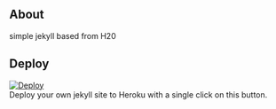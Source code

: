 
## About
simple jekyll based from H20 

## Deploy
[![Deploy](https://www.herokucdn.com/deploy/button.png)](https://heroku.com/deploy)  
Deploy your own jekyll site to Heroku with a single click on this button.
